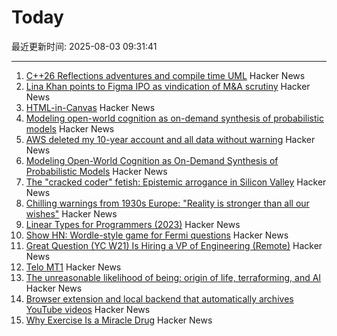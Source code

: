 # Today

最近更新时间: 2025-08-03 09:31:41

--- 
1. [C++26 Reflections adventures and compile time UML](https://www.reachablecode.com/2025/07/31/c26-reflections-adventures-compile-time-uml/) Hacker News
2. [Lina Khan points to Figma IPO as vindication of M&A scrutiny](https://techcrunch.com/2025/08/02/lina-khan-points-to-figma-ipo-as-vindication-for-ma-scrutiny/) Hacker News
3. [HTML-in-Canvas](https://github.com/WICG/html-in-canvas) Hacker News
4. [Modeling open-world cognition as on-demand synthesis of probabilistic models](https://arxiv.org/abs/2507.12547) Hacker News
5. [AWS deleted my 10-year account and all data without warning](https://www.seuros.com/blog/aws-deleted-my-10-year-account-without-warning/) Hacker News
6. [Modeling Open-World Cognition as On-Demand Synthesis of Probabilistic Models](https://arxiv.org/abs/2507.12547) Hacker News
7. [The "cracked coder" fetish: Epistemic arrogance in Silicon Valley](https://maxread.substack.com/p/the-cracked-coder-fetish) Hacker News
8. [Chilling warnings from 1930s Europe: "Reality is stronger than all our wishes"](https://www.doomsdayscenario.co/p/fleeing-one-step-ahead-of-fascism-fbcf5ac4661dca77) Hacker News
9. [Linear Types for Programmers (2023)](https://twey.io/for-programmers/linear-types/) Hacker News
10. [Show HN: Wordle-style game for Fermi questions](https://www.fermiquestions.org/) Hacker News
11. [Great Question (YC W21) Is Hiring a VP of Engineering (Remote)](https://www.ycombinator.com/companies/great-question/jobs/ONBQUqe-vp-of-engineering) Hacker News
12. [Telo MT1](https://www.telotrucks.com/) Hacker News
13. [The unreasonable likelihood of being: origin of life, terraforming, and AI](https://arxiv.org/abs/2507.18545) Hacker News
14. [Browser extension and local backend that automatically archives YouTube videos](https://github.com/andrewarrow/starchive) Hacker News
15. [Why Exercise Is a Miracle Drug](https://www.derekthompson.org/p/the-sunday-morning-post-why-exercise) Hacker News
